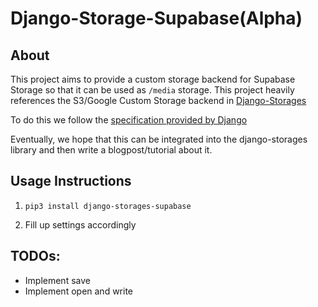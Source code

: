# Django-Storage-Supabase(Alpha)


## About

This project aims to provide a custom storage backend for Supabase Storage so that it can be used as `/media` storage. This project heavily references the S3/Google Custom Storage backend in  [Django-Storages](https://github.com/jschneier/django-storages)


To do this we follow the [specification provided by Django](https://docs.djangoproject.com/en/4.0/howto/custom-file-storage/)

Eventually, we hope that this can be integrated into the django-storages library
and then write a blogpost/tutorial about it.




## Usage Instructions

1. `pip3 install django-storages-supabase	`

2. Fill up settings accordingly


## TODOs:
- Implement save
- Implement open and write
